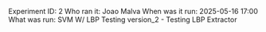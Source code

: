 Experiment ID: 2
Who ran it: Joao Malva
When was it run: 2025-05-16 17:00
What was run: SVM W/ LBP Testing version_2 - Testing LBP Extractor
